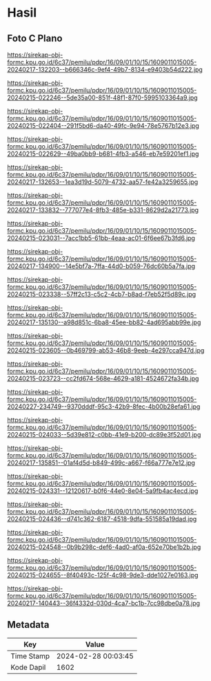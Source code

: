 # Hasil

## Foto C Plano

https://sirekap-obj-formc.kpu.go.id/6c37/pemilu/pdpr/16/09/01/10/15/1609011015005-20240217-132203--b666346c-9ef4-49b7-8134-e9403b54d222.jpg

https://sirekap-obj-formc.kpu.go.id/6c37/pemilu/pdpr/16/09/01/10/15/1609011015005-20240215-022246--5de35a00-851f-48f1-87f0-5995103364a9.jpg

https://sirekap-obj-formc.kpu.go.id/6c37/pemilu/pdpr/16/09/01/10/15/1609011015005-20240215-022404--291f5bd6-da40-49fc-9e94-78e5767b12e3.jpg

https://sirekap-obj-formc.kpu.go.id/6c37/pemilu/pdpr/16/09/01/10/15/1609011015005-20240215-022629--49ba0bb9-b681-4fb3-a546-eb7e59201ef1.jpg

https://sirekap-obj-formc.kpu.go.id/6c37/pemilu/pdpr/16/09/01/10/15/1609011015005-20240217-132653--1ea3d19d-5079-4732-aa57-fe42a3259655.jpg

https://sirekap-obj-formc.kpu.go.id/6c37/pemilu/pdpr/16/09/01/10/15/1609011015005-20240217-133832--777077e4-8fb3-485e-b331-8629d2a21773.jpg

https://sirekap-obj-formc.kpu.go.id/6c37/pemilu/pdpr/16/09/01/10/15/1609011015005-20240215-023031--7acc1bb5-61bb-4eaa-ac01-6f6ee67b3fd6.jpg

https://sirekap-obj-formc.kpu.go.id/6c37/pemilu/pdpr/16/09/01/10/15/1609011015005-20240217-134900--14e5bf7a-7ffa-44d0-b059-76dc60b5a7fa.jpg

https://sirekap-obj-formc.kpu.go.id/6c37/pemilu/pdpr/16/09/01/10/15/1609011015005-20240215-023338--57ff2c13-c5c2-4cb7-b8ad-f7eb52f5d89c.jpg

https://sirekap-obj-formc.kpu.go.id/6c37/pemilu/pdpr/16/09/01/10/15/1609011015005-20240217-135130--a98d851c-6ba8-45ee-bb82-4ad695abb99e.jpg

https://sirekap-obj-formc.kpu.go.id/6c37/pemilu/pdpr/16/09/01/10/15/1609011015005-20240215-023605--0b469799-ab53-46b8-9eeb-4e297cca947d.jpg

https://sirekap-obj-formc.kpu.go.id/6c37/pemilu/pdpr/16/09/01/10/15/1609011015005-20240215-023723--cc2fd674-568e-4629-a181-4524672fa34b.jpg

https://sirekap-obj-formc.kpu.go.id/6c37/pemilu/pdpr/16/09/01/10/15/1609011015005-20240227-234749--9370dddf-95c3-42b9-8fec-4b00b28efa61.jpg

https://sirekap-obj-formc.kpu.go.id/6c37/pemilu/pdpr/16/09/01/10/15/1609011015005-20240215-024033--5d39e812-c0bb-41e9-b200-dc89e3f52d01.jpg

https://sirekap-obj-formc.kpu.go.id/6c37/pemilu/pdpr/16/09/01/10/15/1609011015005-20240217-135851--01af4d5d-b849-499c-a667-f66a777e7e12.jpg

https://sirekap-obj-formc.kpu.go.id/6c37/pemilu/pdpr/16/09/01/10/15/1609011015005-20240215-024331--12120617-b0f6-44e0-8e04-5a9fb4ac4ecd.jpg

https://sirekap-obj-formc.kpu.go.id/6c37/pemilu/pdpr/16/09/01/10/15/1609011015005-20240215-024436--d741c362-6187-4518-9dfa-551585a19dad.jpg

https://sirekap-obj-formc.kpu.go.id/6c37/pemilu/pdpr/16/09/01/10/15/1609011015005-20240215-024548--0b9b298c-def6-4ad0-af0a-652e70be1b2b.jpg

https://sirekap-obj-formc.kpu.go.id/6c37/pemilu/pdpr/16/09/01/10/15/1609011015005-20240215-024655--8f40493c-125f-4c98-9de3-dde1027e0163.jpg

https://sirekap-obj-formc.kpu.go.id/6c37/pemilu/pdpr/16/09/01/10/15/1609011015005-20240217-140443--36f4332d-030d-4ca7-bc1b-7cc98dbe0a78.jpg


## Metadata

| Key        | Value               |
| ---------- | ------------------- |
| Time Stamp | 2024-02-28 00:03:45 |
| Kode Dapil | 1602                |



